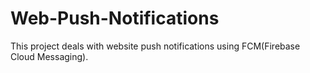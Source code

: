 # Web-Push-Notifications
This project deals with website push notifications using FCM(Firebase Cloud Messaging).


